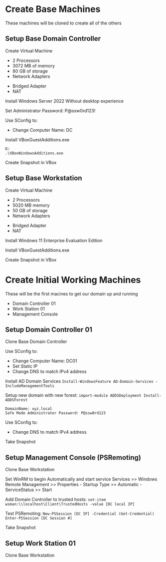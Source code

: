 # Create Base Machines
These machines will be cloned to create all of the others

## Setup Base Domain Controller

Create Virtual Machine
- 2 Processors
- 3072 MB of memory
- 80 GB of storage
- Network Adapters
+ Bridged Adapter
+ NAT
		
Install Windows Server 2022 Without desktop experience

Set Administrator Password: P@ssw0rd123!

Use SConfig to:
- Change Computer Name: DC

Install VBoxGuestAdditions.exe
```
D:
.\VBoxWindowsAdditions.exe
```

Create Snapshot in VBox

## Setup Base Workstation

Create Virtual Machine
- 2 Processors
- 5020 MB memory
- 50 GB of storage
- Network Adapters
+ Bridged Adapter
+ NAT
		
Install Windows 11 Enterprise Evaluation Edition

Install VBoxGuestAdditions.exe

Create Snapshot in VBox


# Create Initial Working Machines
These will be the first macines to get our domain up and running
- Domain Controller 01
- Work Station 01
- Management Console

## Setup Domain Controller 01
Clone Base Domain Controller

Use SConfig to:
- Change Computer Name: DC01
- Set Static IP
- Change DNS to match IPv4 address

Install AD Domain Services
	```
	Install-WindowsFeature AD-Domain-Services -IncludeManagementTools
	```
	
Setup new domain with new forest:
	```
	import-module ADDSDeployment
	Install-ADDSForest
	```
	
	DomainName: xyz.local
	Safe Mode Administrator Password: P@ssw0rd123

Use SConfig to:
- Change DNS to match IPv4 address

Take Snapshot

## Setup Management Console (PSRemoting)
Clone Base Workstation

Set WinRM to begin Automatically and start service
	Services >> Windows Remote Management >> Properties
	- Startup Type >> Automatic
	- ServiceStatus >> Start

Add Domain Controller to trusted hosts:
	```
	set-item wsman:\\localhost\Client\TrustedHosts -value [DC local IP]
	```

Test PSRemoting:
	```
	New-PSSession [DC IP] -Credential (Get-Credential)
	Enter-PSSession [DC Session #]
	```
	
Take Snapshot

## Setup Work Station 01
Clone Base Workstation